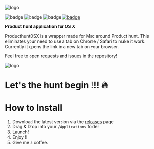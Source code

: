 ![logo](https://raw.githubusercontent.com/remirobert/ProducthuntOSX/master/Documentation/logo.png)

![badge](https://img.shields.io/badge/plateform-OSX-ff69b4.svg) ![badge](https://img.shields.io/github/downloads/ProducthuntOSX/ProducthuntOSX/latest/total.svg) ![badge](https://img.shields.io/badge/price-Free-blue.svg) [![badge](https://img.shields.io/badge/-Download-orange.svg)](https://github.com/remirobert/ProducthuntOSX/releases)

**Product hunt application for OS X**

ProducthuntOSX is a wrapper made for Mac around Product hunt.
This eliminates your need to use a tab on Chrome / Safari to make it work.
Currently it opens the link in a new tab on your browser.

Feel free to open requests and issues in the repository!

![logo](https://raw.githubusercontent.com/remirobert/ProducthuntOSX/master/Documentation/screenshot.png)

Let's the hunt begin !!! 🔥
===========================

How to Install
==============

1. Download the latest version via the [releases](https://github.com/remirobert/ProducthuntOSX/releases) page
1. Drag & Drop into your `/Applications` folder
1. Launch!
1. Enjoy !!
1. Give me a coffee.
